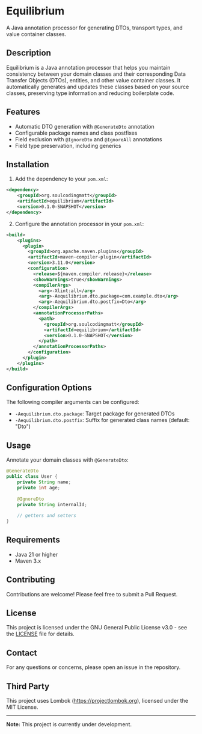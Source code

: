 # Equilibrium

A Java annotation processor for generating DTOs, transport types, and value container classes.

## Description

Equilibrium is a Java annotation processor that helps you maintain consistency between your domain classes and their corresponding Data Transfer Objects (DTOs), entities, and other value container classes. It automatically generates and updates these classes based on your source classes, preserving type information and reducing boilerplate code.

## Features

- Automatic DTO generation with `@GenerateDto` annotation
- Configurable package names and class postfixes
- Field exclusion with `@IgnoreDto` and `@IgnoreAll` annotations
- Field type preservation, including generics

## Installation

1. Add the dependency to your `pom.xml`:

```xml
<dependency>
    <groupId>org.soulcodingmatt</groupId>
    <artifactId>equilibrium</artifactId>
    <version>0.1.0-SNAPSHOT</version>
</dependency>
```

2. Configure the annotation processor in your `pom.xml`:

```xml
<build>
    <plugins>
      <plugin>
        <groupId>org.apache.maven.plugins</groupId>
        <artifactId>maven-compiler-plugin</artifactId>
        <version>3.11.0</version>
        <configuration>
          <release>${maven.compiler.release}</release>
          <showWarnings>true</showWarnings>
          <compilerArgs>
            <arg>-Xlint:all</arg>
            <arg>-Aequilibrium.dto.package=com.example.dto</arg>
            <arg>-Aequilibrium.dto.postfix=Dto</arg>
          </compilerArgs>
          <annotationProcessorPaths>
            <path>
              <groupId>org.soulcodingmatt</groupId>
              <artifactId>equilibrium</artifactId>
              <version>0.1.0-SNAPSHOT</version>
            </path>
          </annotationProcessorPaths>
        </configuration>
      </plugin>
    </plugins>
</build>
```

## Configuration Options

The following compiler arguments can be configured:

- `-Aequilibrium.dto.package`: Target package for generated DTOs
- `-Aequilibrium.dto.postfix`: Suffix for generated class names (default: "Dto")

## Usage

Annotate your domain classes with `@GenerateDto`:

```java
@GenerateDto
public class User {
    private String name;
    private int age;
    
    @IgnoreDto
    private String internalId;
    
    // getters and setters
}
```

## Requirements

- Java 21 or higher
- Maven 3.x

## Contributing

Contributions are welcome! Please feel free to submit a Pull Request.

## License

This project is licensed under the GNU General Public License v3.0 - see the [LICENSE](LICENSE) file for details.

## Contact

For any questions or concerns, please open an issue in the repository.

## Third Party

This project uses Lombok (https://projectlombok.org), licensed under the MIT License.

---
**Note:** This project is currently under development.